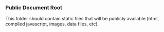 ### Public Document Root

This folder should contain static files that will be publicly available (html, compiled javascript, images, data files, etc).